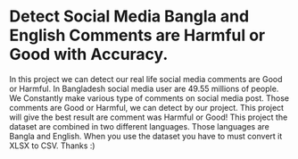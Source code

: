 # Detect Social Media Bangla and English Comments are Harmful or Good with Accuracy.
In this project we can detect our real life social media comments are Good or Harmful.
In Bangladesh social media user are 49.55 millions of people.
We Constantly make various type of comments on social media post.
Those comments are Good or Harmful, we can detect by our project.
This project will give the best result are comment was Harmful or Good!
This project the dataset are combined in two different languages.
Those languages are Bangla and English.
When you use the dataset you have to must convert it XLSX to CSV.
Thanks :)
